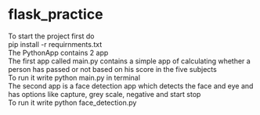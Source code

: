 # flask_practice
To start the project first do <br>
pip install -r requirnments.txt<br>
The PythonApp contains 2 app<br>
The first app called main.py contains a simple app of calculating whether a person has passed or not based on his score in the five subjects<br>
To run it write python main.py in terminal<br>
The second app is a face detection app which detects the face and eye and has options like capture, grey scale, negative and start stop<br>
To run it write python face_detection.py
